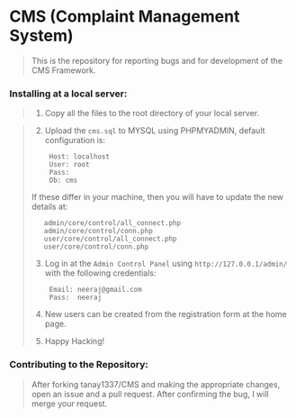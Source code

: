 CMS (Complaint Management System)
===

> This is the repository for reporting bugs and for development of the CMS Framework. 


### Installing at a local server:


> 1. Copy all the files to the root directory of your local server.

> 2. Upload the `cms.sql` to MYSQL using PHPMYADMIN, default configuration is:
>          
>         Host: localhost
>         User: root
>         Pass: 
>         Db: cms
> If these differ in your machine, then you will have to update the new details at:
>          
>        admin/core/control/all_connect.php
>        admin/core/control/conn.php
>        user/core/control/all_connect.php
>        user/core/control/conn.php
>
> 3. Log in at the `Admin Control Panel` using `http://127.0.0.1/admin/` with the following credentials:
>
>         Email: neeraj@gmail.com
>         Pass:  neeraj
>
> 4. New users can be created from the registration form at the home page.
>
> 5. Happy Hacking!


### Contributing to the Repository:

> After forking tanay1337/CMS and making the appropriate changes, open an issue and a pull request. After confirming the bug, I will merge your request.
